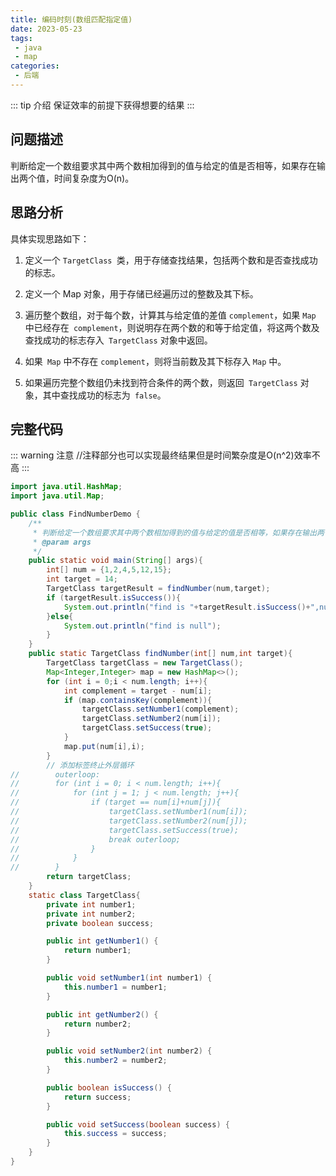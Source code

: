 ```yaml
---
title: 编码时刻(数组匹配指定值)
date: 2023-05-23
tags:
 - java
 - map
categories:
 - 后端
---
```


::: tip 介绍
保证效率的前提下获得想要的结果
:::


## 问题描述

判断给定一个数组要求其中两个数相加得到的值与给定的值是否相等，如果存在输出两个值，时间复杂度为O(n)。


## 思路分析

具体实现思路如下：

1. 定义一个 `TargetClass `类，用于存储查找结果，包括两个数和是否查找成功的标志。

2. 定义一个 Map 对象，用于存储已经遍历过的整数及其下标。

3. 遍历整个数组，对于每个数，计算其与给定值的差值 `complement`，如果 `Map `中已经存在` complement`，则说明存在两个数的和等于给定值，将这两个数及查找成功的标志存入` TargetClass` 对象中返回。

4. 如果` Map` 中不存在 `complement`，则将当前数及其下标存入 `Map` 中。

5. 如果遍历完整个数组仍未找到符合条件的两个数，则返回` TargetClass` 对象，其中查找成功的标志为` false`。

## 完整代码
::: warning 注意
//注释部分也可以实现最终结果但是时间繁杂度是O(n^2)效率不高
:::
```java
import java.util.HashMap;
import java.util.Map;

public class FindNumberDemo {
    /**
     * 判断给定一个数组要求其中两个数相加得到的值与给定的值是否相等，如果存在输出两个值，时间复杂度为O(n)
     * @param args
     */
    public static void main(String[] args){
        int[] num = {1,2,4,5,12,15};
        int target = 14;
        TargetClass targetResult = findNumber(num,target);
        if (targetResult.isSuccess()){
            System.out.println("find is "+targetResult.isSuccess()+",number1 is:"+targetResult.getNumber1()+",number2 is:"+targetResult.getNumber2());
        }else{
            System.out.println("find is null");
        }
    }
    public static TargetClass findNumber(int[] num,int target){
        TargetClass targetClass = new TargetClass();
        Map<Integer,Integer> map = new HashMap<>();
        for (int i = 0;i < num.length; i++){
            int complement = target - num[i];
            if (map.containsKey(complement)){
                targetClass.setNumber1(complement);
                targetClass.setNumber2(num[i]);
                targetClass.setSuccess(true);
            }
            map.put(num[i],i);
        }
        // 添加标签终止外层循环
//        outerloop:
//        for (int i = 0; i < num.length; i++){
//            for (int j = 1; j < num.length; j++){
//                if (target == num[i]+num[j]){
//                    targetClass.setNumber1(num[i]);
//                    targetClass.setNumber2(num[j]);
//                    targetClass.setSuccess(true);
//                    break outerloop;
//                }
//            }
//        }
        return targetClass;
    }
    static class TargetClass{
        private int number1;
        private int number2;
        private boolean success;

        public int getNumber1() {
            return number1;
        }

        public void setNumber1(int number1) {
            this.number1 = number1;
        }

        public int getNumber2() {
            return number2;
        }

        public void setNumber2(int number2) {
            this.number2 = number2;
        }

        public boolean isSuccess() {
            return success;
        }

        public void setSuccess(boolean success) {
            this.success = success;
        }
    }
}

```